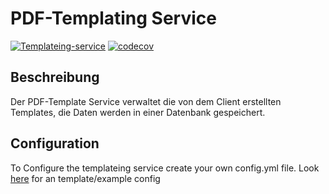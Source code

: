 # PDF-Templating Service

[![Templateing-service](https://github.com/hingew/hsfl-master-ai-cloud-engineering/actions/workflows/templating-service.yml/badge.svg?branch=develop)](https://github.com/hingew/hsfl-master-ai-cloud-engineering/actions/workflows/templating-service.yml)
[![codecov](https://codecov.io/gh/hingew/hsfl-master-ai-cloud-engineering/graph/badge.svg?token=CDPMA4XLME&flag=templateing-service)](https://codecov.io/gh/hingew/hsfl-master-ai-cloud-engineering)

## Beschreibung

Der PDF-Template Service verwaltet die von dem Client erstellten Templates, die Daten werden
in einer Datenbank gespeichert.

## Configuration

To Configure the templateing service create your own config.yml file. Look [here](config.example.yml) for an template/example config
